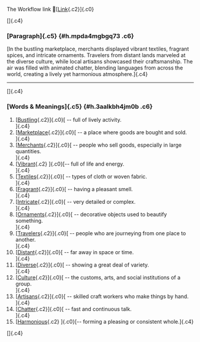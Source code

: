 The Workflow link
👏[[Link](https://www.google.com/url?q=http://www.google.com&sa=D&source=editors&ust=1758586765897092&usg=AOvVaw0EJF-imBUkiTp2qQS7-dSe){.c2}]{.c0}

[]{.c4}

### [Paragraph]{.c5} {#h.mpda4mgbgq73 .c6}

[In the bustling marketplace, merchants displayed vibrant textiles,
fragrant spices, and intricate ornaments. Travelers from distant lands
marveled at the diverse culture, while local artisans showcased their
craftsmanship. The air was filled with animated chatter, blending
languages from across the world, creating a lively yet harmonious
atmosphere.]{.c4}

------------------------------------------------------------------------

[]{.c4}

### [Words & Meanings]{.c5} {#h.3aalkbh4jm0b .c6}

1.  [[Bustling](https://www.google.com/url?q=http://www.google.com&sa=D&source=editors&ust=1758586765897918&usg=AOvVaw2PWTrKAxLSaiWevlTHPX3G){.c2}]{.c0}[ --
    full of lively activity.\
    ]{.c4}
2.  [[Marketplace](https://www.google.com/url?q=http://www.google.com&sa=D&source=editors&ust=1758586765898079&usg=AOvVaw3rgPG4K5xZz8E-OyAUl4RW){.c2}]{.c0}[ --
    a place where goods are bought and sold.\
    ]{.c4}
3.  [[Merchants](https://www.google.com/url?q=http://www.google.com&sa=D&source=editors&ust=1758586765898214&usg=AOvVaw3MYwB2dMs6VihLqVfZFCvQ){.c2}]{.c0}[ --
    people who sell goods, especially in large quantities.\
    ]{.c4}
4.  [[Vibrant](https://www.google.com/url?q=http://www.google.com&sa=D&source=editors&ust=1758586765898353&usg=AOvVaw2CJ3dpwSXEgGOKWlCmmAYW){.c2}
    ]{.c0}[-- full of life and energy.\
    ]{.c4}
5.  [[Textiles](https://www.google.com/url?q=http://www.google.com&sa=D&source=editors&ust=1758586765898458&usg=AOvVaw1XDUdhDoR0HiLXiC7m7zmC){.c2}]{.c0}[ --
    types of cloth or woven fabric.\
    ]{.c4}
6.  [[Fragrant](https://www.google.com/url?q=http://www.google.com&sa=D&source=editors&ust=1758586765898570&usg=AOvVaw1_zM1KvyLvKrNtxstYnnLl){.c2}]{.c0}[ --
    having a pleasant smell.\
    ]{.c4}
7.  [[Intricate](https://www.google.com/url?q=http://www.google.com&sa=D&source=editors&ust=1758586765898683&usg=AOvVaw1A3mak8TXfc8gDPOffQOa1){.c2}]{.c0}[ --
    very detailed or complex.\
    ]{.c4}
8.  [[Ornaments](https://www.google.com/url?q=http://www.google.com&sa=D&source=editors&ust=1758586765898791&usg=AOvVaw2hSO55o2WLlB_nzLtC6iEp){.c2}]{.c0}[ --
    decorative objects used to beautify something.\
    ]{.c4}
9.  [[Travelers](https://www.google.com/url?q=http://www.google.com&sa=D&source=editors&ust=1758586765898920&usg=AOvVaw3X95aW4AYODK_wK66urbrr){.c2}]{.c0}[ --
    people who are journeying from one place to another.\
    ]{.c4}
10. [[Distant](https://www.google.com/url?q=http://www.google.com&sa=D&source=editors&ust=1758586765899055&usg=AOvVaw2EdmDcmPwk0y8kfOWbuegY){.c2}]{.c0}[ --
    far away in space or time.\
    ]{.c4}
11. [[Diverse](https://www.google.com/url?q=http://www.google.com&sa=D&source=editors&ust=1758586765899159&usg=AOvVaw1wpyYJmM63LUgLGzZR0VnW){.c2}]{.c0}[ --
    showing a great deal of variety.\
    ]{.c4}
12. [[Culture](https://www.google.com/url?q=http://www.google.com&sa=D&source=editors&ust=1758586765899325&usg=AOvVaw1fNbbpUhJUfzZkAa_CdI9c){.c2}]{.c0}[ --
    the customs, arts, and social institutions of a group.\
    ]{.c4}
13. [[Artisans](https://www.google.com/url?q=http://www.google.com&sa=D&source=editors&ust=1758586765899480&usg=AOvVaw0p1hdniBIoPKyydWBVn2Xe){.c2}]{.c0}[ --
    skilled craft workers who make things by hand.\
    ]{.c4}
14. [[Chatter](https://www.google.com/url?q=http://www.google.com&sa=D&source=editors&ust=1758586765899608&usg=AOvVaw2raLuOHy8PtD-rb2_vOkFV){.c2}]{.c0}[ --
    fast and continuous talk.\
    ]{.c4}
15. [[Harmonious](https://www.google.com/url?q=http://www.google.com&sa=D&source=editors&ust=1758586765899723&usg=AOvVaw1u7icBZnkS8bM_E3BgNMf4){.c2}
    ]{.c0}[-- forming a pleasing or consistent whole.]{.c4}

[]{.c4}
